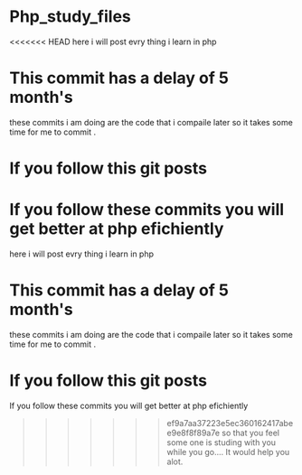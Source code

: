 # Php_study_files
<<<<<<< HEAD
here i will post evry thing i learn in php 
# This commit has a delay of 5 month's
these commits i am doing are the code that i compaile later so it takes some time for 
me to commit .

# If you follow this git posts
If you follow these commits you will get better at php efichiently 
=======
here i will post evry thing i learn in php
# This commit has a delay of 5 month's
these commits i am doing are the code that i compaile later so it takes some time for
me to commit .

# If you follow this git posts
If you follow these commits you will get better at php efichiently
>>>>>>> ef9a7aa37223e5ec360162417abee9e8f8f89a7e
so that you feel some one is studing with you while you go....
It would help you alot.

